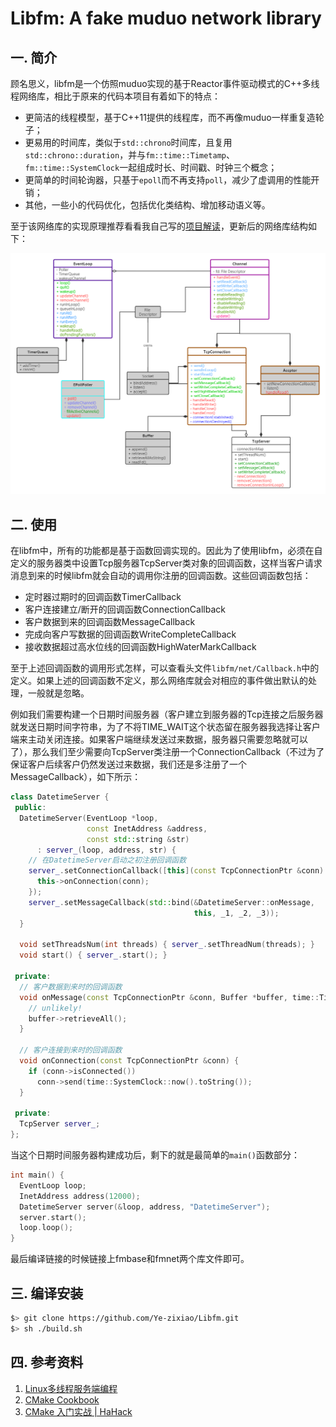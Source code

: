 # Libfm: A fake muduo network library

## 一. 简介

顾名思义，libfm是一个仿照muduo实现的基于Reactor事件驱动模式的C++多线程网络库，相比于原来的代码本项目有着如下的特点：

- 更简洁的线程模型，基于C++11提供的线程库，而不再像muduo一样重复造轮子；
- 更易用的时间库，类似于`std::chrono`时间库，且复用`std::chrono::duration`，并与`fm::time::Timetamp`、`fm::time::SystemClock`一起组成时长、时间戳、时钟三个概念；
- 更简单的时间轮询器，只基于`epoll`而不再支持`poll`，减少了虚调用的性能开销；
- 其他，一些小的代码优化，包括优化类结构、增加移动语义等。

至于该网络库的实现原理推荐看看我自己写的[项目解读](docs/项目解读.md)，更新后的网络库结构如下：

<img src="docs/image/libfm.png" alt="libfm" style="zoom: 67%;" />



## 二. 使用

在libfm中，所有的功能都是基于函数回调实现的。因此为了使用libfm，必须在自定义的服务器类中设置Tcp服务器TcpServer类对象的回调函数，这样当客户请求消息到来的时候libfm就会自动的调用你注册的回调函数。这些回调函数包括：

- 定时器过期时的回调函数TimerCallback
- 客户连接建立/断开的回调函数ConnectionCallback 
- 客户数据到来的回调函数MessageCallback 
- 完成向客户写数据的回调函数WriteCompleteCallback 
- 接收数据超过高水位线的回调函数HighWaterMarkCallback 

至于上述回调函数的调用形式怎样，可以查看头文件`libfm/net/Callback.h`中的定义。如果上述的回调函数不定义，那么网络库就会对相应的事件做出默认的处理，一般就是忽略。

例如我们需要构建一个日期时间服务器（客户建立到服务器的Tcp连接之后服务器就发送日期时间字符串，为了不将TIME_WAIT这个状态留在服务器我选择让客户端来主动关闭连接。如果客户端继续发送过来数据，服务器只需要忽略就可以了），那么我们至少需要向TcpServer类注册一个ConnectionCallback（不过为了保证客户后续客户仍然发送过来数据，我们还是多注册了一个MessageCallback），如下所示：

```cpp
class DatetimeServer {
 public:
  DatetimeServer(EventLoop *loop,
                 const InetAddress &address,
                 const std::string &str)
      : server_(loop, address, str) {
    // 在DatetimeServer启动之初注册回调函数
    server_.setConnectionCallback([this](const TcpConnectionPtr &conn) {
      this->onConnection(conn);
    });
    server_.setMessageCallback(std::bind(&DatetimeServer::onMessage,
                                         this, _1, _2, _3));
  }

  void setThreadsNum(int threads) { server_.setThreadNum(threads); }
  void start() { server_.start(); }

 private:
  // 客户数据到来时的回调函数
  void onMessage(const TcpConnectionPtr &conn, Buffer *buffer, time::Timestamp now) {
    // unlikely!
    buffer->retrieveAll();
  }

  // 客户连接到来时的回调函数
  void onConnection(const TcpConnectionPtr &conn) {
    if (conn->isConnected())
      conn->send(time::SystemClock::now().toString());
  }

 private:
  TcpServer server_;
};
```

当这个日期时间服务器构建成功后，剩下的就是最简单的`main()`函数部分：

```cpp
int main() {
  EventLoop loop;
  InetAddress address(12000);
  DatetimeServer server(&loop, address, "DatetimeServer");
  server.start();
  loop.loop();
}
```

最后编译链接的时候链接上fmbase和fmnet两个库文件即可。



## 三. 编译安装

```bash
$> git clone https://github.com/Ye-zixiao/Libfm.git
$> sh ./build.sh
```



## 四. 参考资料

1. [Linux多线程服务端编程](https://detail.tmall.com/item.htm?spm=a230r.1.14.14.6fa3597eib5rju&id=643242317479&ns=1&abbucket=6)
2. [CMake Cookbook](https://github.com/xiaoweiChen/CMake-Cookbook)
3. [CMake 入门实战 | HaHack](https://www.hahack.com/codes/cmake/)

